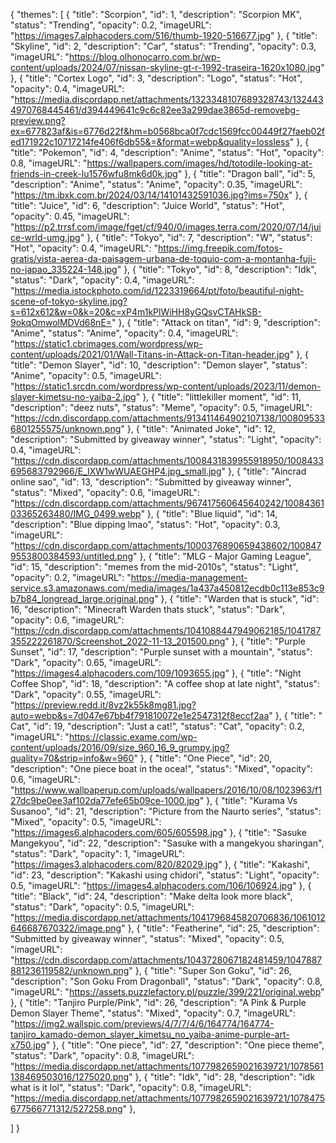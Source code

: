 {
  "themes": [
    {
      "title": "Scorpion",
      "id": 1,
      "description": "Scorpion MK",
      "status": "Trending",
      "opacity": 0.2,
      "imageURL": "https://images7.alphacoders.com/516/thumb-1920-516677.jpg"
    },
    {
      "title": "Skyline",
      "id": 2,
      "description": "Car",
      "status": "Trending",
      "opacity": 0.3,
      "imageURL": "https://blog.olhonocarro.com.br/wp-content/uploads/2024/07/nissan-skyline-gt-r-1992-traseira-1620x1080.jpg"
    },
    {
      "title": "Cortex Logo",
      "id": 3,
      "description": "Logo",
      "status": "Hot",
      "opacity": 0.4,
      "imageURL": "https://media.discordapp.net/attachments/1323348107689328743/1324434970768445461/d394449641c9c6c82ee3a299dae3865d-removebg-preview.png?ex=677823af&is=6776d22f&hm=b0568bca0f7cdc1569fcc00449f27faeb02fed171922c10717214fe406f6db55&=&format=webp&quality=lossless"
    },
    {
      "title": "Pokemon",
      "id": 4,
      "description": "Anime",
      "status": "Hot",
      "opacity": 0.8,
      "imageURL": "https://wallpapers.com/images/hd/totodile-looking-at-friends-in-creek-lu1576wfu8mk6d0k.jpg"
    },
    {
      "title": "Dragon ball",
      "id": 5,
      "description": "Anime",
      "status": "Anime",
      "opacity": 0.35,
      "imageURL": "https://tm.ibxk.com.br/2024/03/14/14101432591036.jpg?ims=750x"
    },
    {
      "title": "Juice",
      "id": 6,
      "description": "Juice World",
      "status": "Hot",
      "opacity": 0.45,
      "imageURL": "https://p2.trrsf.com/image/fget/cf/940/0/images.terra.com/2020/07/14/juice-wrld-umg.jpg"
    },
    {
      "title": "Tokyo",
      "id": 7,
      "description": "W",
      "status": "Hot",
      "opacity": 0.4,
      "imageURL": "https://img.freepik.com/fotos-gratis/vista-aerea-da-paisagem-urbana-de-toquio-com-a-montanha-fuji-no-japao_335224-148.jpg"
    },
    {
      "title": "Tokyo",
      "id": 8,
      "description": "Idk",
      "status": "Dark",
      "opacity": 0.4,
      "imageURL": "https://media.istockphoto.com/id/1223319664/pt/foto/beautiful-night-scene-of-tokyo-skyline.jpg?s=612x612&w=0&k=20&c=xP4m1kPlWiHH8yGQsvCTAHkSB-9okqOmwolMDVd68nE="
    },
    {
      "title": "Attack on titan",
      "id": 9,
      "description": "Anime",
      "status": "Anime",
      "opacity": 0.4,
      "imageURL": "https://static1.cbrimages.com/wordpress/wp-content/uploads/2021/01/Wall-Titans-in-Attack-on-Titan-header.jpg"
    },
    {
      "title": "Demon Slayer",
      "id": 10,
      "description": "Demon slayer",
      "status": "Anime",
      "opacity": 0.5,
      "imageURL": "https://static1.srcdn.com/wordpress/wp-content/uploads/2023/11/demon-slayer-kimetsu-no-yaiba-2.jpg"
    },
    {
      "title": "littlekiller moment",
      "id": 11,
      "description": "deez nuts",
      "status": "Meme",
      "opacity": 0.5,
      "imageURL": "https://cdn.discordapp.com/attachments/913411464902107138/1008095336801255575/unknown.png"
    },
    {
      "title": "Animated Joke",
      "id": 12,
      "description": "Submitted by giveaway winner",
      "status": "Light",
      "opacity": 0.4,
      "imageURL": "https://cdn.discordapp.com/attachments/1008431839955918950/1008433695683792966/E_IXW1wWUAEGHP4.jpg_small.jpg"
    },
    {
      "title": "Aincrad online sao",
      "id": 13,
      "description": "Submitted by giveaway winner",
      "status": "Mixed",
      "opacity": 0.6,
      "imageURL": "https://cdn.discordapp.com/attachments/967417560645640242/1008436103365263480/IMG_0499.webp"
    },
    {
      "title": "Blue liquid",
      "id": 14,
      "description": "Blue dipping lmao",
      "status": "Hot",
      "opacity": 0.3,
      "imageURL": "https://cdn.discordapp.com/attachments/1000376890659438602/1008479553800384593/untitled.png"
    },
        {
      "title": "MLG - Major Gaming League",
      "id": 15,
      "description": "memes from the mid-2010s",
      "status": "Light",
      "opacity": 0.2,
      "imageURL": "https://media-management-service.s3.amazonaws.com/media/images/1a437a450812ecdb0c113e853c9b7b84_longread_large.original.png"
    },
    {
      "title": "Warden that is stuck",
      "id": 16,
      "description": "Minecraft Warden thats stuck",
      "status": "Dark",
      "opacity": 0.6,
      "imageURL": "https://cdn.discordapp.com/attachments/1041088447949062185/1041787355222261870/Screenshot_2022-11-13_201500.png"
    },
    {
      "title": "Purple Sunset",
      "id": 17,
      "description": "Purple sunset with a mountain",
      "status": "Dark",
      "opacity": 0.65,
      "imageURL": "https://images4.alphacoders.com/109/1093655.jpg"
    },
    {
      "title": "Night Coffee Shop",
      "id": 18,
      "description": "A coffee shop at late night",
      "status": "Dark",
      "opacity": 0.55,
      "imageURL": "https://preview.redd.it/8vz2k55k8mg81.jpg?auto=webp&s=7d047e67bb4f791810072e1e2547312f8eccf2aa"
    },
    {
      "title": " Cat",
      "id": 19,
      "description": "Just a cat!",
      "status": "Cat",
      "opacity": 0.2,
      "imageURL": "https://classic.exame.com/wp-content/uploads/2016/09/size_960_16_9_grumpy.jpg?quality=70&strip=info&w=960"
    },
    {
      "title": "One Piece",
      "id": 20,
      "description": "One piece boat in the ocea!",
      "status": "Mixed",
      "opacity": 0.6,
      "imageURL": "https://www.wallpaperup.com/uploads/wallpapers/2016/10/08/1023963/f127dc9be0ee3af102da77efe65b09ce-1000.jpg"
    },
    {
      "title": "Kurama Vs Susanoo",
      "id": 21,
      "description": "Picture from the Naurto series",
      "status": "Mixed",
      "opacity": 0.5,
      "imageURL": "https://images6.alphacoders.com/605/605598.jpg"
    },
    {
      "title": "Sasuke Mangekyou",
      "id": 22,
      "description": "Sasuke with a mangekyou sharingan",
      "status": "Dark",
      "opacity": 1,
      "imageURL": "https://images3.alphacoders.com/820/82029.jpg"
    },
    {
      "title": "Kakashi",
      "id": 23,
      "description": "Kakashi using chidori",
      "status": "Light",
      "opacity": 0.5,
      "imageURL": "https://images4.alphacoders.com/106/106924.jpg"
    },
    {
      "title": "Black",
      "id": 24,
      "description": "Make delta look more black",
      "status": "Dark",
      "opacity": 0.5,
      "imageURL": "https://media.discordapp.net/attachments/1041796845820706836/1061012646687670322/image.png"
    },
    {
      "title": "Featherine",
      "id": 25,
      "description": "Submitted by giveaway winner",
      "status": "Mixed",
      "opacity": 0.5,
      "imageURL": "https://cdn.discordapp.com/attachments/1043728067182481459/1047887881236119582/unknown.png"
    },
    {
      "title": "Super Son Goku",
      "id": 26,
      "description": "Son Goku From Dragonball",
      "status": "Dark",
      "opacity": 0.8,
      "imageURL": "https://assets.puzzlefactory.pl/puzzle/399/221/original.webp"
    },
    {
      "title": "Tanjiro Purple/Pink",
      "id": 26,
      "description": "A Pink & Purple Demon Slayer Theme",
      "status": "Mixed",
      "opacity": 0.7,
      "imageURL": "https://img2.wallspic.com/previews/4/7/7/4/6/164774/164774-tanjiro_kamado-demon_slayer_kimetsu_no_yaiba-anime-purple-art-x750.jpg"
    },
   {
      "title": "One piece",
      "id": 27,
      "description": "One piece theme",
      "status": "Dark",
      "opacity": 0.8,
      "imageURL": "https://media.discordapp.net/attachments/1077982659021639721/1078561138469503016/1275020.png"
    },
     {
      "title": "Idk",
      "id": 28,
      "description": "idk what is it lol",
      "status": "Dark",
      "opacity": 0.8,
      "imageURL": "https://media.discordapp.net/attachments/1077982659021639721/1078475677566771312/527258.png"
    },
    
  ]
}
